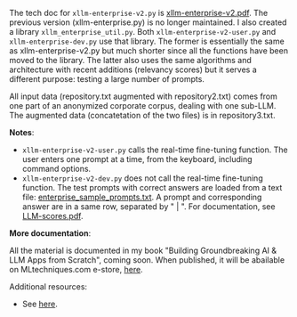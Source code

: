 The tech doc for <code>xllm-enterprise-v2.py</code> is <a href="https://github.com/VincentGranville/Large-Language-Models/blob/main/xllm6/enterprise/xllm-enterprise-v2.pdf">xllm-enterprise-v2.pdf</a>. The previous version (xllm-enterprise.py) is no longer maintained. I also created a library <code>xllm_enterprise_util.py</code>. Both <code>xllm-enterprise-v2-user.py</code> and <code>xllm-enterprise-dev.py</code> use that library. The former is essentially the same as xllm-enterprise-v2.py but much shorter since all the functions have been moved to the library. The latter also uses the same algorithms and architecture with recent additions (relevancy scores) but it serves a different purpose: testing a large number of prompts.

All input data (repository.txt augmented with repository2.txt) comes from one part of an anonymized corporate corpus, dealing with one sub-LLM. The augmented data (concatetation of the two files) is in repository3.txt.

<b>Notes</b>:

<ul>
<li>
  <code>xllm-enterprise-v2-user.py</code> calls the real-time fine-tuning function. The user enters one prompt at a time, from the keyboard, including command options.
</li>
  <li>
    <code>xllm-enterprise-v2-dev.py</code> does not call the real-time fine-tuning function. The test prompts with correct answers are loaded from a text file: <a href="https://github.com/VincentGranville/Large-Language-Models/blob/main/xllm6/enterprise/enterprise_sample_prompts.txt">enterprise_sample_prompts.txt</a>. A prompt and corresponding answer are in a same row, separated by " | ". For documentation, see <a href="https://github.com/VincentGranville/Large-Language-Models/blob/main/xllm6/enterprise/LLM-scores.pdf">LLM-scores.pdf</a>.
  </li>
</ul>

<b>More documentation</b>: 

All the material is documented in my book "Building Groundbreaking AI & LLM Apps from Scratch", coming soon. When published, it will be abailable on MLtechniques.com e-store, <a href="https://mltechniques.com/shop/">here</a>.

Additional resources:

<ul>
  <li>
See <a href="https://mltblog.com/47DisG5">here</a>.
  </li>
  <ul>
